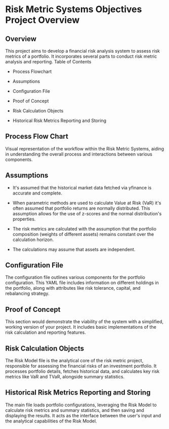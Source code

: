 # Risk Metric Systems Objectives Project Overview

## Overview

This project aims to develop a financial risk analysis system to assess risk metrics of a portfolio. It incorporates several parts to conduct risk metric analysis and reporting.
Table of Contents

-	Process Flowchart

-	Assumptions 

-	Configuration File

-	Proof of Concept

-	Risk Calculation Objects 

-   Historical Risk Metrics Reporting and Storing

## Process Flow Chart

Visual representation of the workflow within the Risk Metric Systems, aiding in understanding the overall process and interactions between various components. 


## Assumptions 

- It's assumed that the historical market data fetched via yfinance is accurate and complete.

- When parametric methods are used to calculate Value at Risk (VaR) it's often assumed that portfolio returns are normally distributed. This assumption allows for the use of z-scores and the normal distribution's properties.

- The risk metrics are calculated with the assumption that the portfolio composition (weights of different assets) remains constant over the calculation horizon. 

- The calculations may assume that assets are independent. 


## Configuration File

The configuration file outlines various components for the portfolio configuration. This YAML file includes information on different holdings in the portfolio, along with attributes like risk tolerance, capital, and rebalancing strategy.

## Proof of Concept

This section would demonstrate the viability of the system with a simplified, working version of your project. It includes basic implementations of the risk calculation and reporting features.

## Risk Calculation Objects 

The Risk Model file is the analytical core of the risk metric project, responsible for assessing the financial risks of an investment portfolio. It processes portfolio details, fetches historical data, and calculates key risk metrics like VaR and TVaR, alongside summary statistics. 

## Historical Risk Metrics Reporting and Storing 

The main file loads portfolio configurations, leveraging the Risk Model to calculate risk metrics and summary statistics, and then saving and displaying the results. It acts as the interface between the user's input and the analytical capabilities of the Risk Model.


